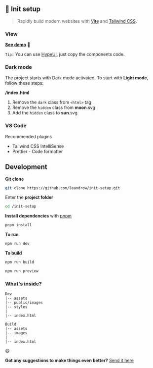 ## 🚀 Init setup

> Rapidly build modern websites with [Vite](https://vitejs.dev/) and [Tailwind CSS](https://tailwindcss.com/).

### View

**[See demo](https://leandrow.github.io/init-setup)** 👀

`Tip:` You can use [HypeUI](https://www.hyperui.dev), just copy the components code.

### Dark mode

The project starts with Dark mode activated. To start with **Light mode**, follow these steps:

**/index.html**

1. Remove the `dark` class from `<html>` tag
2. Remove the `hidden` class from **moon**.svg
3. Add the `hidden` class to **sun**.svg

### VS Code

Recommended plugins

- Tailwind CSS IntelliSense
- Prettier - Code formatter

## Development

**Git clone**

```sh
git clone https://github.com/leandrow/init-setup.git
```

Enter the **project folder**

```sh
cd /init-setup
```

**Install dependencies** with [pnpm](https://pnpm.io/)

```sh
pnpm install
```

**To run**

```sh
npm run dev
```

**To build**

```sh
npm run build
```

```sh
npm run preview
```

### What's inside?

```
Dev
|-- assets
|-- public/images
|-- styles
|
|-- index.html

Build
|-- assets
|-- images
|
|-- index.html
```

😃

**Got any suggestions to make things even better?**
[Send it here](https://github.com/leandrow/init-setup/issues)
